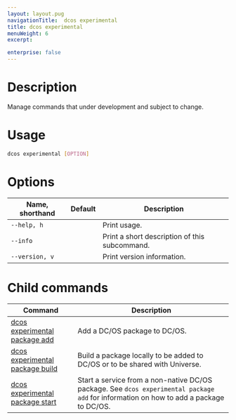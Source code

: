 ```yaml
---
layout: layout.pug
navigationTitle:  dcos experimental
title: dcos experimental
menuWeight: 6
excerpt:

enterprise: false
---
```


<!-- This source repo for this topic is https://github.com/dcos/dcos-docs -->

    
# Description
Manage commands that under development and subject to change.

# Usage

```bash
dcos experimental [OPTION]
```

# Options

| Name, shorthand | Default | Description |
|---------|-------------|-------------|
| `--help, h`   |             |  Print usage. |
| `--info`   |             |  Print a short description of this subcommand. |
| `--version, v`   |             | Print version information. |  

# Child commands

| Command | Description |
|---------|-------------|
| [dcos experimental package add](/1.11/cli/command-reference/dcos-experimental/dcos-experimental-package-add/)   |  Add a DC/OS package to DC/OS. |     
| [dcos experimental package build](/1.11/cli/command-reference/dcos-experimental/dcos-experimental-package-build/)   |  Build a package locally to be added to DC/OS or to be shared with Universe. |     
| [dcos experimental package start](/1.11/cli/command-reference/dcos-experimental/dcos-experimental-package-start/)   |  Start a service from a non-native DC/OS package. See `dcos experimental package add` for information on how to add a package to DC/OS. |   
